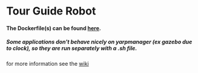 # Tour Guide Robot

#### The Dockerfile(s) can be found [here](https://github.com/hsp-iit/tour-guide-robot/tree/master/docker_stuff).

##### Some applications don't behave nicely on yarpmanager (ex gazebo due to clock), so they are run separately with a .sh file.

for more information see the [wiki](https://github.com/hsp-iit/tour-guide-robot/wiki)
